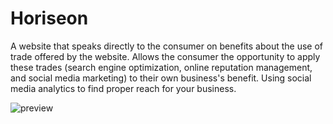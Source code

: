 # Horiseon
A website that speaks directly to the consumer on benefits about the use of trade offered by the website. Allows the consumer the opportunity to apply these trades (search engine optimization, online reputation management, and social media marketing) to their own business's benefit. Using social media analytics to find proper reach for your business.

![preview](https://imgur.com/8xAD65F)
